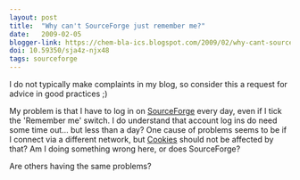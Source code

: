 ```yaml
---
layout: post
title:  "Why can't SourceForge just remember me?"
date:   2009-02-05
blogger-link: https://chem-bla-ics.blogspot.com/2009/02/why-cant-sourceforge-just-remember-me.html
doi: 10.59350/sja4z-njx48
tags: sourceforge
---
```


I do not typically make complaints in my blog, so consider this a request for advice in good practices ;)

My problem is that I have to log in on [SourceForge](http://www.sf.net/) every day, even if I tick the 'Remember me' switch. I do understand that
account log ins do need some time out... but less than a day? One cause of problems seems to be if I connect via a different network, but
[Cookies](http://en.wikipedia.org/wiki/HTTP_cookie) should not be affected by that? Am I doing something wrong here, or does SourceForge?

Are others having the same problems?
